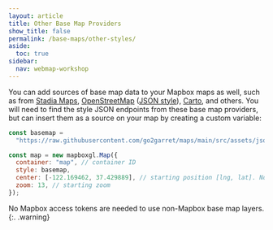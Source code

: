 ```yaml
---
layout: article
title: Other Base Map Providers
show_title: false
permalink: /base-maps/other-styles/
aside:
  toc: true
sidebar:
  nav: webmap-workshop
---
```


You can add sources of base map data to your Mapbox maps as well, such as from [Stadia Maps](https://stadiamaps.com/products/maps/map-styles/), [OpenStreetMap](https://wiki.openstreetmap.org/wiki/Basemap) ([JSON style](https://raw.githubusercontent.com/go2garret/maps/main/src/assets/json/openStreetMap.json)), [Carto](https://carto.com/basemaps), and others. You will need to find the style JSON endpoints from these base map providers, but can insert them as a source on your map by creating a custom variable:

```js
const basemap =
  "https://raw.githubusercontent.com/go2garret/maps/main/src/assets/json/openStreetMap.json";

const map = new mapboxgl.Map({
  container: "map", // container ID
  style: basemap,
  center: [-122.169462, 37.429889], // starting position [lng, lat]. Note that lat must be set between -90 and 90
  zoom: 13, // starting zoom
});
```

No Mapbox access tokens are needed to use non-Mapbox base map layers.
{:. .warning}

